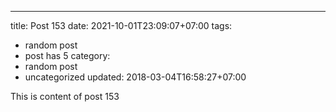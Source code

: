 ---
title: Post 153
date: 2021-10-01T23:09:07+07:00
tags:
  - random post
  - post has 5
category:
  - random post
  - uncategorized
updated: 2018-03-04T16:58:27+07:00

This is content of post 153
